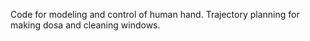 Code for modeling and control of human hand. Trajectory planning for making dosa and cleaning windows.
